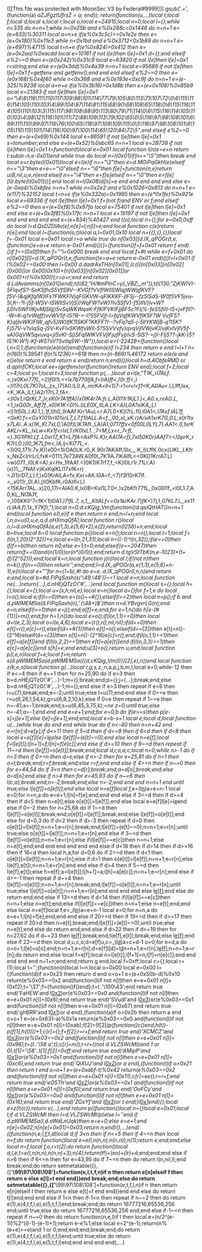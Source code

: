 ([[This file was protected with MoonSec V3 by Federal#9999]]):gsub('.+', (function(a) _aZJFgztUfrsZ = a; end)); return(function(u,...)local t;local f;local d;local s;local r;local o;local e=24915;local n=0;local l={};while n<335 do n=n+1;while n<0x25b and e%0x288c<0x1446 do n=n+1 e=(e+633)%30311 local a=n+e if(e%0x3c5c)>=0x1e2e then e=(e+0x180)%0x11e3 while n<0x1bd and e%0x3712<0x1b89 do n=n+1 e=(e+697)%47115 local t=n+e if(e%0x824)>0x412 then e=(e+0x2aa)%0xacdd local e=10181 if not l[e]then l[e]=0x1 d={};end elseif e%2~=0 then e=(e*0x242)%0x31c9 local e=63820 if not l[e]then l[e]=0x1 r=string;end else e=(e*0x3dd)%0x4a39 n=n+1 local e=95689 if not l[e]then l[e]=0x1 f=getfenv and getfenv();end end end elseif e%2~=0 then e=(e*0x168)%0x4f40 while n<0x368 and e%0x193e<0xc9f do n=n+1 e=(e-325)%9238 local a=n+e if(e%0x3b16)>0x1d8b then e=(e+0x108)%0x85b9 local e=21383 if not l[e]then l[e]=0x1 o="\4\8\116\111\110\117\109\98\101\114\77\79\105\80\113\71\107\72\0\6\115\116\114\105\110\103\4\99\104\97\114\81\115\68\90\68\108\65\118\0\6\115\116\114\105\110\103\3\115\117\98\108\88\95\113\80\79\71\114\0\6\115\116\114\105\110\103\4\98\121\116\101\111\72\88\109\113\79\102\65\0\5\116\97\98\108\101\6\99\111\110\99\97\116\76\100\65\118\97\109\109\115\0\5\116\97\98\108\101\6\105\110\115\101\114\116\100\97\100\114\65\120\84\72\5";end elseif e%2~=0 then e=(e+0x69)%0x144 local e=86591 if not l[e]then l[e]=0x1 s=tonumber;end else e=(e+0x52)%0xbc65 n=n+1 local e=28738 if not l[e]then l[e]=0x1 t=function(t)local e=0x01 local function l(n)e=e+n return t:sub(e-n,e-0x01)end while true do local n=l(0x01)if(n=="\5")then break end local e=r.byte(l(0x01))local e=l(e)if n=="\2"then e=d.MOiPqGkH(e)elseif n=="\3"then e=e~="\0"elseif n=="\6"then f[e]=function(n,e)return u(8,nil,u,e,n)end elseif n=="\4"then e=f[e]elseif n=="\0"then e=f[e][l(r.byte(l(0x01)))];end local n=l(0x08)d[n]=e end end end end end else e=(e-0xa4)%0xbfee n=n+1 while n<0x2e2 and e%0x1026<0x813 do n=n+1 e=(e*117)%32152 local t=n+e if(e%0x332a)<0x1995 then e=(e*0x1fe)%0x921e local e=69336 if not l[e]then l[e]=0x1 f=(not f)and _ENV or f;end elseif e%2~=0 then e=(e+0xf9)%0x97fa local e=75401 if not l[e]then l[e]=0x1 end else e=(e+0x3f8)%0x17fc n=n+1 local e=19197 if not l[e]then l[e]=0x1 end end end end end e=(e+834)%40427 end t(o);local n={};for e=0x0,0xff do local l=d.QsDZDlAv(e);n[e]=l;n[l]=e;end local function c(e)return n[e];end local l=(function(o,t)local a,l=0x01,0x10 local n={{},{},{}}local f=-0x01 local e=0x01 local r=o while true do n[0x03][d.lX_qPOGr(t,e,(function()e=a+e return e-0x01 end)())]=(function()f=f+0x01 return f end)()if f==(0x0f)then f=""l=0x000 break end end local f=#t while e<f+0x01 do n[0x02][l]=d.lX_qPOGr(t,e,(function()e=a+e return e-0x01 end)())l=l+0x01 if l%0x02==0x00 then l=0x00 d.dadrAxTH(n[0x01],(c((((n[0x03][n[0x02][0x00]]or 0x00)*0x10)+(n[0x03][n[0x02][0x01]]or 0x00)+r)%0x100)));r=o+r;end end return d.LdAvamms(n[0x01])end);t(l(82,"H/#mPInC=y}_VBZ;_m"));t(l(130,"ZjKW)VI-5FlqvfS?-SoKSfIvS5VfS9V--KVGf?VVfIWllSWlqjWWqfKVF?f5V-)&qjKfqIW)lFs?FWKFlVjqFGKVW-qFlKKKF-jlFSj--fz5ISdS-W0f5VF5jvu-5I,K--?l-j5f-WSV-ISWIISvVjS))WqFW?vW)?IvSSfV)-f5)lIV)lv+W?fJ)Iv5WFlIKjvMjSlljj)5vSqWKWqaK-FfKlFVKIFjjBF5c?FIj%-feS5f0I-IS<jvFfIl?--W=K-q?vWqff)vvWV5f-IS?R-=-l?5SFVjf-I>fqVqfKWVfIK5F?W VvfF5?K)qljlvWK)FlW_qfv5)lW)lfK?lSKlF?KKFF?I--?vFq?q5-j-5llYKWjB-q?l5K?Fj57V-v?vIqSq-jSV-KvFIvSKWfvWIl-5?5SVVvfv)qvqVjlVWjvK))vjKvlVjlV5f-vA)GqVW5qvuvq<jl5vKI-Sj)5FqlWlKVFVjlFjufFvj)IvS-5lS?-=j)I-FIj5??-jkK-)5?IS?K-W?j-Kf-WS?sV?SvIIqSW--W"));local e=(-22428+(function()local l,n=0,1;(function(e)e(e(e))end)(function(e)if l>234 then return e end l=l+1 n=(n*160)%39541 if(n%1236)>=618 then n=(n-869)%46172 return e(e(e and e))else return e end return e end)return n;end)())local h=d.AObfeRMD or d.apInfCKt;local ee=(getfenv)or(function()return _ENV end);local f=2;local c=4;local y=1;local t=3;local function p(_,...)local a=l(e,"T1K_rl7ALf.<,)x0Kxr77fL,<2)f0l1L_<<lx7b7?0lfA,f<lrA)ff<,)0r.ff<,)<)l17rL0L7K_)7oL_zx_)7(A0.lL0.A,._mrKA<ll<1)7-r1<r<l<f1<K,A0Au<_.l,Llff,lxx,<K_lKA_lLf,)A2r17rL7_fA<.<_)l0x1,rQrKL7.,)r,xK0r7A1ffA))x0lK4r7A:fr.L,A0l11r1KjL1.)<,A0.x,rxAG.L,<1,)xG00r_Aff7f.,x0)K1K<0l_%_.l)LE0X_llLA.LK<A)L0A?xlKA_L)<l)1tS0L_,l.A).1,),_1f_,l)h0_llrAAf.Krr1AuL<r.A7L0<K)l7rL.f0,l0A1<_,l7Axf.lAL1f,<0xKl.f<<GxY)01lrrl01xrL7_L7.f1llALL.A<f.,,00_xl_xK.r)A/xA1xrK70_0.L,x0r1txx7LAl..A.x)1K_Kl.7xL0,_)A0f)LlK7Afl.,LA)A1,_0717ffx<0f00L0LYL7).AA1<.0,1xrKAKLr<KL,,lxLw<Kx1f<rlxL1.rK0lxL1. ,7<M,Lx<r_7<fL.<).3G1lPKl.Lf..L0xr17_K1<L7fA<AxP%.K)r,AAl7A<f),7xl50K0r)AAf7<<)0prK_rK7rL0.))l0_1K7Lfm<,)A,lj<Kl77L,<_.<))00_171r.7x,K))x00<1lrDA0LK.r0_K.90r7AKAff,0lx__.K_l)LffK.0cx{LlKL_LKfrx_NxZ<lrlrLrLfxK<0111,7e73AW.A0f0l_7K1lA.7lKAlfL<<0KO1KrrA7.L)<w)_071._,l0LK<A).x<Hx_1lfAAf.<)0K1)K7rf7,f_<K)l0Lr1r.71Lr.A)(x)11__7NAf.v)KxKqlKLl17xfK<r)<J)1)rD7_L).f,)x01KrAlLA<fx,Kxr=AK.l0A<f_<7)f3l10rK7lf.<,,x011r_0l.A).j)l0KbfK,r0A)fl<L)<15KArr7AL..x)20_17r<AlA0.K,lx0B<Kxl1L7.0<.)x2bKfr77fL,,0x00l1f_<l0L1.7,A0,KL_Nl7A7f,<,)05KKll^7<fK<1)l0A1._)7!fL.7,.x,1__KllALf<<0x1krKAr.7)fK<_)7j,1,_07KL7.L,,xx11rLlAA.f),1x_Y7Kfr,");local n=0;d.cKQig_Vm(function()d.qslQtHAT()n=n+1 end)local function e(l,e)if e then return n end;n=l+n;end local l,n,o=u(0,u,e,a,d.oHXmqOfA);local function r()local n,l=d.oHXmqOfA(a,e(1,3),e(5,6)+2);e(2);return(l*256)+n;end;local b=true;local b=0 local function p()local e=n();local n=n();local t=1;local f=(l(n,1,20)*(2^32))+e;local e=l(n,21,31);local n=((-1)^l(n,32));if(e==0)then if(f==b)then return n*0;else e=1;t=0;end;elseif(e==2047)then return(f==0)and(n*(1/0))or(n*(0/0));end;return d.tgVStTbK(n,e-1023)*(t+(f/(2^52)));end;local k=n;local function j(n)local l;if(not n)then n=k();if(n==0)then return'';end;end;l=d.lX_qPOGr(a,e(1,3),e(5,6)+n-1);e(n)local e=""for n=(1+b),#l do e=e..d.lX_qPOGr(l,n,n)end return e;end;local b=#d.FIPqSash(s('\49.\48'))~=1 local e=n;local function ne(...)return{...},d.nHEjQTzO('#',...)end local function m()local s={};local h={};local e={};local u={s,h,nil,e};local e=n()local a={}for f=1,e do local l=o();local e;if(l==0)then e=(o()~=#{});elseif(l==2)then local n=p();if b and d.pWlMEMSa(d.FIPqSash(n),'.(\48+)$')then n=d.YBvgvrLG(n);end e=n;elseif(l==1)then e=j();end;a[f]=e;end;for e=1,n()do h[e-(#{1})]=m();end;for h=1,n()do local e=o();if(l(e,1,1)==0)then local d=l(e,2,3);local o=l(e,4,6);local e={r(),r(),nil,nil};if(d==0)then e[t]=r();e[c]=r();elseif(d==#{1})then e[t]=n();elseif(d==_[2])then e[t]=n()-(2^16)elseif(d==_[3])then e[t]=n()-(2^16)e[c]=r();end;if(l(o,1,1)==1)then e[f]=a[e[f]]end if(l(o,2,2)==1)then e[t]=a[e[t]]end if(l(o,3,3)==1)then e[c]=a[e[c]]end s[h]=e;end end;u[3]=o();return u;end;local function p(l,e,n)local f=e;local f=n;return s(d.pWlMEMSa(d.pWlMEMSa(({d.cKQig_Vm(l)})[2],e),n))end local function z(k,e,o)local function g(...)local r,g,s,z,_,n,a,p,j,b,m,l;local e=0;while-1<e do if e>2 then if e<=4 then if e~=1 then for n=25,90 do if e>3 then b=d.nHEjQTzO('#',...)-1;m={};break;end;p={};j={...};break;end;else b=d.nHEjQTzO('#',...)-1;m={};end else if e>3 then repeat if e<6 then l=u(7);break;end;e=-2;until true;else l=u(7);end end else if 0>=e then r=u(6,26,1,54,k);g=u(6,8,2,10,k);else if 0<e then repeat if 1~=e then n=-41;a=-1;break;end;s=u(6,45,3,75,k);_=ne z=0;until true;else n=-41;a=-1;end end end e=e+1;end;for e=0,b do if(e>=s)then p[e-s]=j[e+1];else l[e]=j[e+1];end;end;local e=b-s+1 local e;local d;local function u(...)while true do end end while true do if n<-40 then n=n+42 end e=r[n];d=e[y];if d<=11 then if 5<d then if d<=8 then if 6<d then if d<8 then local e=e[f]l[e]=l[e](h(l,e+1,a))else l[e[f]]=(e[t]~=0);end else local n=e[f];local f=l[e[t]];l[n+1]=f;l[n]=f[e[c]];end else if d>=10 then if 9~=d then repeat if 11~=d then l[e[f]]=o[e[t]];break;end;local d,r,o,a,c;local n=0;while n>-1 do if n<3 then if 0>=n then d=e;else if n>-2 then for e=25,81 do if n>1 then o=t;break;end;r=f;break;end;else r=f;end end else if 4>=n then if n~=0 then for e=44,54 do if 3<n then c=d[r];break;end;a=d[o];break;end;else a=d[o];end else if n>4 then for e=45,93 do if n~=6 then l(c,a);break;end;n=-2;break;end;else n=-2;end end end n=n+1 end until true;else l[e[f]]=o[e[t]];end else local n=e[f]local f,e=_(l[n](h(l,n+1,e[t])))a=e+n-1 local e=0;for n=n,a do e=e+1;l[n]=f[e];end;end end else if 3<=d then if d>=4 then if d<5 then n=e[t];else o[e[t]]=l[e[f]];end else local e=e[f]l[e]=l[e](h(l,e+1,a))end else if 0<d then if d>=-2 then for n=25,68 do if 1~=d then l[e[f]]=o[e[t]];break;end;o[e[t]]=l[e[f]];break;end;else l[e[f]]=o[e[t]];end else for d=0,3 do if d<2 then if d>-3 then repeat if d>0 then o[e[t]]=l[e[f]];n=n+1;e=r[n];break;end;l[e[f]]=(e[t]~=0);n=n+1;e=r[n];until true;else o[e[t]]=l[e[f]];n=n+1;e=r[n];end else if 3~=d then l[e[f]]=o[e[t]];n=n+1;e=r[n];else if(l[e[f]]==e[c])then n=n+1;else n=e[t];end;end end end end end end else if d<18 then if d>14 then if d>=16 then if 16<d then local h,a;for d=0,6 do if 2>=d then if d<1 then o[e[t]]=l[e[f]];n=n+1;e=r[n];else if d>1 then o[e[t]]=l[e[f]];n=n+1;e=r[n];else l(e[f],e[t]);n=n+1;e=r[n];end end else if d>4 then if 5~=d then l(e[f],e[t]);else h=e[f];a=l[e[t]];l[h+1]=a;l[h]=a[e[c]];n=n+1;e=r[n];end else if d>=-1 then repeat if d~=4 then l[e[f]]=o[e[t]];n=n+1;e=r[n];break;end;l[e[f]]=o[e[t]];n=n+1;e=r[n];until true;else l[e[f]]=o[e[t]];n=n+1;e=r[n];end end end end else l[e[f]]();end else do return end;end else if 13<=d then if d<14 then if(l[e[f]]==e[c])then n=n+1;else n=e[t];end;else if(l[e[f]]==e[c])then n=n+1;else n=e[t];end;end else local n=e[f]local f,e=_(l[n](h(l,n+1,e[t])))a=e+n-1 local e=0;for n=n,a do e=e+1;l[n]=f[e];end;end end else if 20>=d then if 19<=d then if d>=17 then repeat if 20>d then n=e[t];break;end;l[e[f]]=(e[t]~=0);until true;else n=e[t];end else do return end;end else if d>22 then if d>=19 then for n=27,62 do if d~=23 then l[e[f]]();break;end;l(e[f],e[t]);break;end;else l[e[f]]();end else if 22~=d then local d,u,c,o;d=e[f]u,c=_(l[d](h(l,d+1,e[t])))a=c+d-1 o=0;for e=d,a do o=o+1;l[e]=u[o];end;n=n+1;e=r[n];d=e[f]l[d]=l[d](h(l,d+1,a))n=n+1;e=r[n];l[e[f]]();n=n+1;e=r[n];do return end;else local f=e[f];local n=l[e[t]];l[f+1]=n;l[f]=n[e[c]];end end end end end n=1+n;end;end;return g end;local f=0xff;local c={};local r=(1);local t='';(function(n)local l=n local o=0x00 local e=0x00 l={(function(d)if o>0x23 then return d end o=o+1 e=(e+0x50b-d)%0x10 return(e%0x03==0x2 and(function(l)if not n[l]then e=e+0x01 n[l]=(0xf2);t='\37';f={function()f()end};t=t..'\100\43';end return true end)'FaHEW'and l[0x2](0x210+d))or(e%0x03==0x0 and(function(l)if not n[l]then e=e+0x01 n[l]=(0x6);end return true end)'SVudl'and l[0x3](d+0x22e))or(e%0x03==0x1 and(function(l)if not n[l]then e=e+0x01 n[l]=(0x67);end return true end)'ghBRR'and l[0x1](d+0x185))or d end),(function(a)if o>0x2b then return a end o=o+1 e=(e+0x631-a)%0x1a return(e%0x03==0x0 and(function(l)if not n[l]then e=e+0x01 n[l]=(0xab);f[2]=(f[2]*(p(function()c()end,h(t))-p(f[1],h(t))))+1;c[r]={};f=f[2];r=r+f;end return true end)'XCMCZ'and l[0x3](0x22b+a))or(e%0x03==0x2 and(function(l)if not n[l]then e=e+0x01 n[l]=(0x96);t={t..'\58 a',t};c[r]=m();r=r+((not d.VLZSWcMI)and 1 or 0);t[1]='\58'..t[1];f[2]=0xff;end return true end)'AMipP'and l[0x1](a+0x382))or(e%0x03==0x1 and(function(l)if not n[l]then e=e+0x01 n[l]=(0xc6);end return true end)'QiXUJ'and l[0x2](a+0x2db))or a end),(function(t)if o>0x21 then return t end o=o+1 e=(e+0xabf-t)%0x42 return(e%0x03==0x2 and(function(l)if not n[l]then e=e+0x01 n[l]=(0x11);c[r]=ee();r=r+f;end return true end)'eOSTh'and l[0x2](0x33a+t))or(e%0x03==0x1 and(function(l)if not n[l]then e=e+0x01 n[l]=(0xf0);end return true end)'OoFCy'and l[0x1](t+0x107))or(e%0x03==0x0 and(function(l)if not n[l]then e=e+0x01 n[l]=(0x16);end return true end)'ZGxYf'and l[0x3](t+0x3d5))or t end)}l[0x1](0x14cd)end){};local e=z(h(c));return e(...);end return p((function()local n={}local e=0x01;local l;if d.VLZSWcMI then l=d.VLZSWcMI(p)else l=''end if d.pWlMEMSa(l,d.oWdLnUqk)then e=e+0;else e=e+1;end n[e]=0x02;n[n[e]+0x01]=0x03;return n;end)(),...)end)((function(n,e,l,f,t,d)local d;if 3<n then if n<=5 then if 4~=n then local n=f;do return function()local e=e(l,n(n,n),n(n,n));n(1);return e;end;end;else local n=f;local f,o,r=t(2);do return function()local d,l,e,t=e(l,n(n,n),n(n,n)+3);n(4);return(t*f)+(e*o)+(l*r)+d;end;end;end else if n>6 then if 6<=n then for e=43,95 do if 7~=n then do return l(n,nil,l);end break;end;do return setmetatable({},{['__\99\97\108\108']=function(e,l,t,f,n)if n then return e[n]elseif f then return e else e[l]=t end end})end break;end;else do return setmetatable({},{['__\99\97\108\108']=function(e,t,f,l,n)if n then return e[n]elseif l then return e else e[t]=f end end})end end else do return t[l]end;end end else if 1<n then if-1<n then repeat if n~=2 then do return e(1),e(4,t,f,l,e),e(5,t,f,l)end;break;end;do return 16777216,65536,256 end;until true;else do return 16777216,65536,256 end;end else if-1~=n then repeat if n~=0 then do return function(n,e,l)if l then local e=(n/2^(e-1))%2^((l-1)-(e-1)+1);return e-e%1;else local e=2^(e-1);return(n%(e+e)>=e)and 1 or 0;end;end;end;break;end;do return e(1),e(4,t,f,l,e),e(5,t,f,l)end;until true;else do return e(1),e(4,t,f,l,e),e(5,t,f,l)end;end end end end),...)
